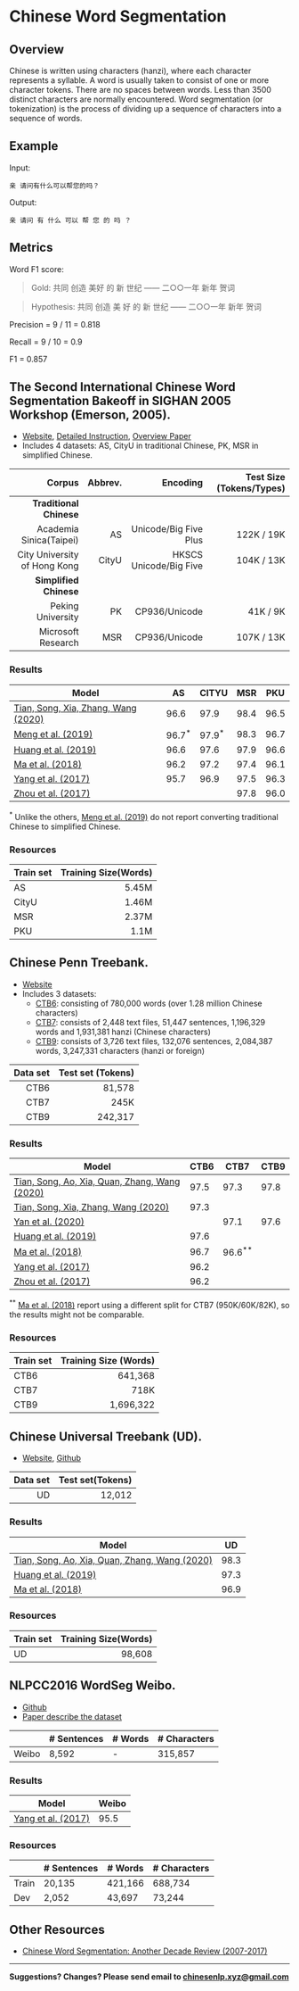 # Chinese Word Segmentation


## Overview

Chinese is written using characters (hanzi), where each character represents a syllable. A word is usually taken to consist of one or more character tokens.  There are no spaces between words. Less than 3500 distinct characters are normally encountered. Word segmentation (or tokenization) is the process of dividing up  a sequence of characters into a sequence of words.

## Example

Input:

```
亲 请问有什么可以帮您的吗？
```

Output:

```
亲 请问 有 什么 可以 帮 您 的 吗 ？
```

## Metrics

Word F1 score:

> Gold: 共同  创造  美好  的  新  世纪  ——  二○○一年  新年  贺词

> Hypothesis: 共同  创造  美  好  的  新  世纪  ——  二○○一年  新年  贺词

Precision = 9 / 11 = 0.818

Recall = 9 / 10 = 0.9

F1 = 0.857


## <span class="t">The Second International Chinese Word Segmentation Bakeoff in SIGHAN 2005 Workshop (Emerson, 2005)</span>.

* [Website](http://sighan.cs.uchicago.edu/bakeoff2005/), [Detailed Instruction](http://sighan.cs.uchicago.edu/bakeoff2005/data/instructions.php.html), [Overview Paper](http://aclweb.org/anthology/I05-3017)
* Includes 4 datasets: AS, CityU in traditional Chinese, PK, MSR in simplified Chinese.

| Corpus | Abbrev. | Encoding | Test Size (Tokens/Types) |
| ---: | ---: | ---: | ---: |
| **Traditional Chinese** |
|Academia Sinica(Taipei)|AS|Unicode/Big Five Plus|122K / 19K|
|City University of Hong Kong|CityU|HKSCS Unicode/Big Five|104K / 13K|
| **Simplified Chinese** |
|Peking University|PK|CP936/Unicode|41K / 9K|
|Microsoft Research|MSR|CP936/Unicode|107K / 13K|

### Results

|  Model | AS | CITYU | MSR | PKU |
| --- | --- | --- | --- | --- |
|  [Tian, Song, Xia, Zhang, Wang (2020)](https://www.aclweb.org/anthology/2020.acl-main.734.pdf) | 96.6 | 97.9 | 98.4 | 96.5 |
|  [Meng et al. (2019)](https://arxiv.org/pdf/1901.10125.pdf) | 96.7<sup>*</sup> | 97.9<sup>*</sup> | 98.3 | 96.7 |
|  [Huang et al. (2019)](https://arxiv.org/pdf/1903.04190.pdf)| 96.6 | 97.6 | 97.9 | 96.6 |
|  [Ma et al. (2018)](http://aclweb.org/anthology/D18-1529) | 96.2 | 97.2 | 97.4 | 96.1 |
|  [Yang et al. (2017)](http://aclweb.org/anthology/P17-1078) | 95.7 | 96.9 | 97.5 | 96.3 |
|  [Zhou et al. (2017)](https://www.aclweb.org/anthology/D17-1079) |  |  | 97.8 | 96.0 |

<sup>*</sup> Unlike the others, [Meng et al. (2019)](https://arxiv.org/pdf/1901.10125.pdf) do not report converting traditional Chinese to simplified Chinese.

### Resources

|  Train set | Training Size(Words) |
| --- | ----: |
|  AS | 5.45M |
|  CityU | 1.46M |
|  MSR | 2.37M |
|  PKU | 1.1M |


## <span class="t">Chinese Penn Treebank</span>.

* [Website](https://www.cs.brandeis.edu/~clp/ctb/)
* Includes 3 datasets:
  * [CTB6](https://catalog.ldc.upenn.edu/LDC2007T36): consisting of 780,000 words (over 1.28 million Chinese characters)
  * [CTB7](https://catalog.ldc.upenn.edu/LDC2010T07): consists of 2,448 text files, 51,447 sentences, 1,196,329 words and 1,931,381 hanzi (Chinese characters)
  * [CTB9](https://catalog.ldc.upenn.edu/LDC2016T13): consists of 3,726 text files, 132,076 sentences, 2,084,387 words, 3,247,331 characters (hanzi or foreign)

|Data set|Test set (Tokens)|
| ---: | ---: |
|CTB6|81,578|
|CTB7|245K|
|CTB9|242,317|

### Results

|  Model | CTB6 | CTB7 | CTB9 |
| --- | --- | --- | --- |
| [Tian, Song, Ao, Xia, Quan, Zhang, Wang (2020)](https://www.aclweb.org/anthology/2020.acl-main.735.pdf) | 97.5 | 97.3 | 97.8 |
| [Tian, Song, Xia, Zhang, Wang (2020)](https://www.aclweb.org/anthology/2020.acl-main.734.pdf) | 97.3 | |
| [Yan et al. (2020)](https://www.mitpressjournals.org/doi/pdf/10.1162/tacl_a_00301) | | 97.1| 97.6 |
| [Huang et al. (2019)](https://arxiv.org/pdf/1903.04190.pdf)|97.6| | |
| [Ma et al. (2018)](http://aclweb.org/anthology/D18-1529) | 96.7 | 96.6<sup>**</sup> | |
| [Yang et al. (2017)](http://aclweb.org/anthology/P17-1078) | 96.2 |  | |
| [Zhou et al. (2017)](https://www.aclweb.org/anthology/D17-1079) | 96.2 | | |

<sup>**</sup> [Ma et al. (2018)](http://aclweb.org/anthology/D18-1529) report using a different split for CTB7 (950K/60K/82K), so the results might not be comparable.


### Resources

|  Train set | Training Size (Words) |
| --- | ----: |
|  CTB6 | 641,368 |
|  CTB7 | 718K |
|  CTB9 | 1,696,322 |


## <span class="t">Chinese Universal Treebank (UD)</span>.

* [Website](https://universaldependencies.org/), [Github](https://github.com/UniversalDependencies/UD_Chinese-GSD)

|Data set|Test set(Tokens)|
| ---: | ---: |
|UD|12,012|

### Results

|  Model | UD |
| --- | --- | 
| [Tian, Song, Ao, Xia, Quan, Zhang, Wang (2020)](https://www.aclweb.org/anthology/2020.acl-main.735.pdf) | 98.3 |
| [Huang et al. (2019)](https://arxiv.org/pdf/1903.04190.pdf)|97.3 |
| [Ma et al. (2018)](http://aclweb.org/anthology/D18-1529) | 96.9 |

### Resources

|  Train set | Training Size(Words) |
| --- | ----: |
|  UD | 98,608 |


## <span class="t">NLPCC2016 WordSeg Weibo</span>.

* [Github](https://github.com/FudanNLP/NLPCC-WordSeg-Weibo)
* [Paper describe the dataset](https://link.springer.com/chapter/10.1007/978-3-319-50496-4_84)

|   | # Sentences | # Words | # Characters |
| --- | --- | --- | --- |
| Weibo | 8,592 | - | 315,857 |

### Results

|  Model | Weibo |
| --- | --- | 
| [Yang et al. (2017)](http://aclweb.org/anthology/P17-1078) | 95.5 | 


### Resources

|   | # Sentences | # Words | # Characters |
| --- | --- | --- | --- |
|  Train | 20,135 | 421,166 | 688,734 |
|  Dev | 2,052 | 43,697 | 73,244 |


## Other Resources

* [Chinese Word Segmentation: Another Decade Review (2007-2017)](https://arxiv.org/pdf/1901.06079.pdf)

---

**Suggestions? Changes? Please send email to [chinesenlp.xyz@gmail.com](mailto:chinesenlp.xyz@gmail.com)**


